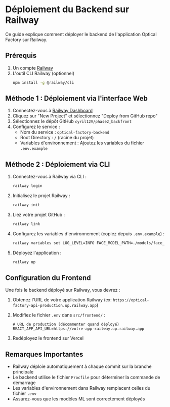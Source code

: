 # Déploiement du Backend sur Railway

Ce guide explique comment déployer le backend de l'application Optical Factory sur Railway.

## Prérequis

1. Un compte [Railway](https://railway.app/)
2. L'outil CLI Railway (optionnel)
   ```bash
   npm install -g @railway/cli
   ```

## Méthode 1 : Déploiement via l'interface Web

1. Connectez-vous à [Railway Dashboard](https://railway.app/dashboard)
2. Cliquez sur "New Project" et sélectionnez "Deploy from GitHub repo"
3. Sélectionnez le dépôt GitHub `cyril12V/phase2_backfront`
4. Configurez le service :
   - Nom du service : `optical-factory-backend`
   - Root Directory : `/` (racine du projet)
   - Variables d'environnement : Ajoutez les variables du fichier `.env.example`

## Méthode 2 : Déploiement via CLI

1. Connectez-vous à Railway via CLI :
   ```bash
   railway login
   ```

2. Initialisez le projet Railway :
   ```bash
   railway init
   ```

3. Liez votre projet GitHub :
   ```bash
   railway link
   ```

4. Configurez les variables d'environnement (copiez depuis `.env.example`) :
   ```bash
   railway variables set LOG_LEVEL=INFO FACE_MODEL_PATH=./models/face_landmarker_v2_with_blendshapes.task ...
   ```

5. Déployez l'application :
   ```bash
   railway up
   ```

## Configuration du Frontend

Une fois le backend déployé sur Railway, vous devrez :

1. Obtenez l'URL de votre application Railway (ex: `https://optical-factory-api-production.up.railway.app`)
2. Modifiez le fichier `.env` dans `src/frontend/` :
   ```
   # URL de production (décommenter quand déployé)
   REACT_APP_API_URL=https://votre-app-railway.up.railway.app
   ```

3. Redéployez le frontend sur Vercel

## Remarques Importantes

- Railway déploie automatiquement à chaque commit sur la branche principale
- Le backend utilise le fichier `Procfile` pour déterminer la commande de démarrage
- Les variables d'environnement dans Railway remplacent celles du fichier `.env`
- Assurez-vous que les modèles ML sont correctement déployés 